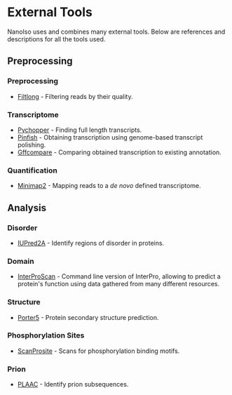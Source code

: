 # External Tools

NanoIso uses and combines many external tools. Below are references and descriptions for all the tools used.

## Preprocessing

### Preprocessing
* [Filtlong](https://github.com/rrwick/Filtlong/) - Filtering reads by their quality.

### Transcriptome
* [Pychopper](https://github.com/nanoporetech/pychopper) - Finding full length transcripts.
* [Pinfish](https://github.com/nanoporetech/pinfish) - Obtaining transcription using genome-based transcript polishing.
* [Gffcompare](https://github.com/gpertea/gffcompare) - Comparing obtained transcription to existing annotation.

### Quantification
* [Minimap2](https://github.com/lh3/minimap2) - Mapping reads to a *de novo* defined transcriptome.

## Analysis

### Disorder
* [IUPred2A](https://iupred2a.elte.hu/) - Identify regions of disorder in proteins.

### Domain
* [InterProScan](https://github.com/ebi-pf-team/interproscan/wiki) - Command line version of InterPro, allowing to predict a protein's function using data gathered from many different resources.

### Structure
* [Porter5](https://github.com/mircare/Porter5/) - Protein secondary structure prediction.

### Phosphorylation Sites
* [ScanProsite](https://prosite.expasy.org/scanprosite/) - Scans for phosphorylation binding motifs.

### Prion
* [PLAAC](https://github.com/whitehead/plaac) - Identify prion subsequences.
